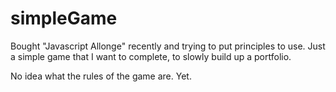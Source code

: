 simpleGame
==========
Bought "Javascript Allonge" recently and trying to put principles to use. Just a simple game that I want to complete,
to slowly build up a portfolio.

No idea what the rules of the game are. Yet.

